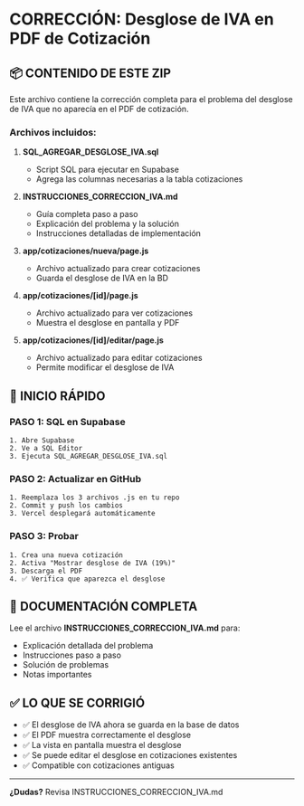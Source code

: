 # CORRECCIÓN: Desglose de IVA en PDF de Cotización

## 📦 CONTENIDO DE ESTE ZIP

Este archivo contiene la corrección completa para el problema del desglose de IVA que no aparecía en el PDF de cotización.

### Archivos incluidos:

1. **SQL_AGREGAR_DESGLOSE_IVA.sql**
   - Script SQL para ejecutar en Supabase
   - Agrega las columnas necesarias a la tabla cotizaciones

2. **INSTRUCCIONES_CORRECCION_IVA.md**
   - Guía completa paso a paso
   - Explicación del problema y la solución
   - Instrucciones detalladas de implementación

3. **app/cotizaciones/nueva/page.js**
   - Archivo actualizado para crear cotizaciones
   - Guarda el desglose de IVA en la BD

4. **app/cotizaciones/[id]/page.js**
   - Archivo actualizado para ver cotizaciones
   - Muestra el desglose en pantalla y PDF

5. **app/cotizaciones/[id]/editar/page.js**
   - Archivo actualizado para editar cotizaciones
   - Permite modificar el desglose de IVA

## 🚀 INICIO RÁPIDO

### PASO 1: SQL en Supabase
```
1. Abre Supabase
2. Ve a SQL Editor
3. Ejecuta SQL_AGREGAR_DESGLOSE_IVA.sql
```

### PASO 2: Actualizar en GitHub
```
1. Reemplaza los 3 archivos .js en tu repo
2. Commit y push los cambios
3. Vercel desplegará automáticamente
```

### PASO 3: Probar
```
1. Crea una nueva cotización
2. Activa "Mostrar desglose de IVA (19%)"
3. Descarga el PDF
4. ✅ Verifica que aparezca el desglose
```

## 📖 DOCUMENTACIÓN COMPLETA

Lee el archivo **INSTRUCCIONES_CORRECCION_IVA.md** para:
- Explicación detallada del problema
- Instrucciones paso a paso
- Solución de problemas
- Notas importantes

## ✅ LO QUE SE CORRIGIÓ

- ✅ El desglose de IVA ahora se guarda en la base de datos
- ✅ El PDF muestra correctamente el desglose
- ✅ La vista en pantalla muestra el desglose
- ✅ Se puede editar el desglose en cotizaciones existentes
- ✅ Compatible con cotizaciones antiguas

---

**¿Dudas?** Revisa INSTRUCCIONES_CORRECCION_IVA.md
